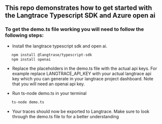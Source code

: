 ## This repo demonstrates how to get started with the Langtrace Typescript SDK and Azure open ai

### To get the demo.ts file working you will need to follow the following steps:

*  Install the langtrace typescript sdk and open ai.
```sh
   npm install @langtrase/typescript-sdk
   npm install openai

```

* Replace the placeholders in the demo.ts file with the actual api keys. For example replace LANGTRACE_API_KEY with your actual langtrace api key which you can generate in your langtrace project dashboard. Note that you will need an openai api key.

* Run ts-node demo.ts in your terminal

```sh
   ts-node demo.ts
```
* Your traces should now be exported to Langtrace. Make sure to look through the demo.ts file to for a better understanding